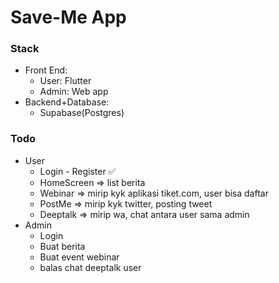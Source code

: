 # Save-Me App

### Stack
- Front End:
	- User: Flutter
	- Admin: Web app
- Backend+Database:
	- Supabase(Postgres)

### Todo
- User
	- Login - Register ✅
	- HomeScreen => list berita
	- Webinar => mirip kyk aplikasi tiket.com, user bisa daftar
	- PostMe => mirip kyk twitter, posting tweet
	- Deeptalk => mirip wa, chat antara user sama admin
- Admin
	- Login
	- Buat berita
	- Buat event webinar
	- balas chat deeptalk user
